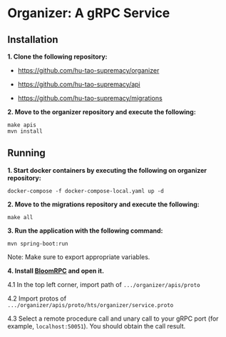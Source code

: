 # Organizer: A gRPC Service

## Installation

**1. Clone the following repository:**

* https://github.com/hu-tao-supremacy/organizer
  
* https://github.com/hu-tao-supremacy/api
  
* https://github.com/hu-tao-supremacy/migrations

**2. Move to the organizer repository and execute the following:**

```
make apis
mvn install
```

## Running

**1. Start docker containers by executing the following on organizer repository:**

```
docker-compose -f docker-compose-local.yaml up -d
```

**2. Move to the migrations repository and execute the following:**

```
make all
```

**3. Run the application with the following command:**

```
mvn spring-boot:run
```

Note: Make sure to export appropriate variables.

**4. Install [BloomRPC](https://github.com/uw-labs/bloomrpc) and open it.**

  4.1 In the top left corner, import path of `.../organizer/apis/proto`

  4.2 Import protos of `.../organizer/apis/proto/hts/organizer/service.proto`

  4.3 Select a remote procedure call and unary call to your gRPC port (for example, `localhost:50051`). You should obtain the call result.
